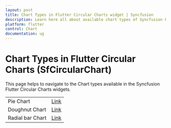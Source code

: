 ```yaml
---
layout: post
title: Chart Types in Flutter Circular Charts widget | Syncfusion 
description: Learn here all about available chart types of Syncfusion Flutter Circular Charts (SfCircularChart) widget and more.
platform: flutter
control: Chart
documentation: ug
---
```


# Chart Types in Flutter Circular Charts (SfCircularChart)

This page helps to navigate to the Chart types available in the Syncfusion Flutter Circular Charts widgets.

<table>
	<tr>
        <td>
            Pie Chart
        </td>
        <td>
            <a href="https://help.syncfusion.com/flutter/circular-charts/pie-chart">Link</a>
        </td>
    </tr>
     <tr>
        <td>
            Doughnut Chart
        </td>
        <td>
            <a href="https://help.syncfusion.com/flutter/circular-charts/doughnut-chart">Link</a>
        </td>
    </tr>
    <tr>
        <td>
            Radial bar Chart
        </td>
        <td>
            <a href="https://help.syncfusion.com/flutter/circular-charts/radial-bar-chart">Link</a>
        </td>
    </tr>
</table>

